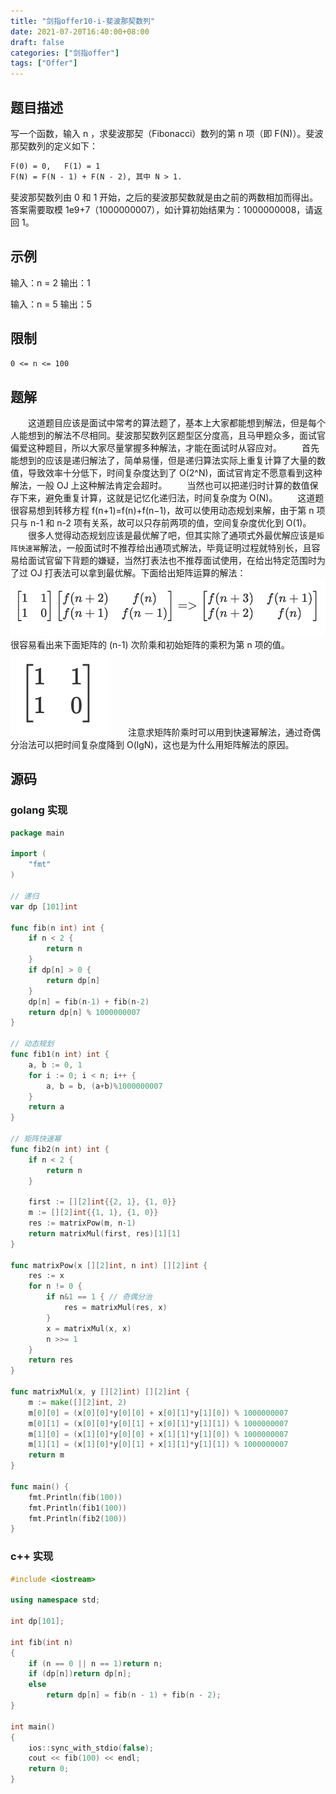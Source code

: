 ```yaml
---
title: "剑指offer10-i-斐波那契数列"
date: 2021-07-20T16:40:00+08:00
draft: false
categories: ["剑指offer"]
tags: ["Offer"]
---
```


## 题目描述

写一个函数，输入 n ，求斐波那契（Fibonacci）数列的第 n 项（即 F(N)）。斐波那契数列的定义如下：

```html
F(0) = 0,   F(1) = 1
F(N) = F(N - 1) + F(N - 2), 其中 N > 1.
```

斐波那契数列由 0 和 1 开始，之后的斐波那契数就是由之前的两数相加而得出。答案需要取模 1e9+7（1000000007），如计算初始结果为：1000000008，请返回 1。

## 示例

输入：n = 2
输出：1

输入：n = 5
输出：5

## 限制

`0 <= n <= 100`

## 题解

　　这道题目应该是面试中常考的算法题了，基本上大家都能想到解法，但是每个人能想到的解法不尽相同。斐波那契数列区题型区分度高，且马甲题众多，面试官偏爱这种题目，所以大家尽量掌握多种解法，才能在面试时从容应对。
　　首先能想到的应该是递归解法了，简单易懂，但是递归算法实际上重复计算了大量的数值，导致效率十分低下，时间复杂度达到了 O(2^N)，面试官肯定不愿意看到这种解法，一般 OJ 上这种解法肯定会超时。
　　当然也可以把递归时计算的数值保存下来，避免重复计算，这就是记忆化递归法，时间复杂度为 O(N)。
　　这道题很容易想到转移方程 f(n+1)=f(n)+f(n−1)，故可以使用动态规划来解，由于第 n 项只与 n-1 和 n-2 项有关系，故可以只存前两项的值，空间复杂度优化到 O(1)。
　　很多人觉得动态规划应该是最优解了吧，但其实除了通项式外最优解应该是`矩阵快速幂`解法，一般面试时不推荐给出通项式解法，毕竟证明过程就特别长，且容易给面试官留下背题的嫌疑，当然打表法也不推荐面试使用，在给出特定范围时为了过 OJ 打表法可以拿到最优解。下面给出矩阵运算的解法：
![fib](/images/offer/fib.png)
　　很容易看出来下面矩阵的 (n-1) 次阶乘和初始矩阵的乘积为第 n 项的值。
![matrix](/images/offer/matrix.png)
　　注意求矩阵阶乘时可以用到快速幂解法，通过奇偶分治法可以把时间复杂度降到 O(lgN)，这也是为什么用矩阵解法的原因。

## 源码

### golang 实现

```go
package main

import (
	"fmt"
)

// 递归
var dp [101]int

func fib(n int) int {
	if n < 2 {
		return n
	}
	if dp[n] > 0 {
		return dp[n]
	}
	dp[n] = fib(n-1) + fib(n-2)
	return dp[n] % 1000000007
}

// 动态规划
func fib1(n int) int {
	a, b := 0, 1
	for i := 0; i < n; i++ {
		a, b = b, (a+b)%1000000007
	}
	return a
}

// 矩阵快速幂
func fib2(n int) int {
	if n < 2 {
		return n
	}

	first := [][2]int{{2, 1}, {1, 0}}
	m := [][2]int{{1, 1}, {1, 0}}
	res := matrixPow(m, n-1)
	return matrixMul(first, res)[1][1]
}

func matrixPow(x [][2]int, n int) [][2]int {
	res := x
	for n != 0 {
		if n&1 == 1 { // 奇偶分治
			res = matrixMul(res, x)
		}
		x = matrixMul(x, x)
		n >>= 1
	}
	return res
}

func matrixMul(x, y [][2]int) [][2]int {
	m := make([][2]int, 2)
	m[0][0] = (x[0][0]*y[0][0] + x[0][1]*y[1][0]) % 1000000007
	m[0][1] = (x[0][0]*y[0][1] + x[0][1]*y[1][1]) % 1000000007
	m[1][0] = (x[1][0]*y[0][0] + x[1][1]*y[1][0]) % 1000000007
	m[1][1] = (x[1][0]*y[0][1] + x[1][1]*y[1][1]) % 1000000007
	return m
}

func main() {
	fmt.Println(fib(100))
	fmt.Println(fib1(100))
	fmt.Println(fib2(100))
}
```

### c++ 实现

```c++
#include <iostream>

using namespace std;

int dp[101];

int fib(int n)
{
	if (n == 0 || n == 1)return n;
	if (dp[n])return dp[n];
	else
		return dp[n] = fib(n - 1) + fib(n - 2);
}

int main()
{
	ios::sync_with_stdio(false);
	cout << fib(100) << endl;
	return 0;
}
```
